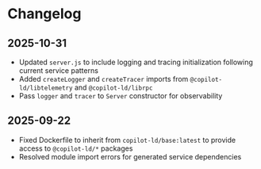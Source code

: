 # Changelog

## 2025-10-31

- Updated `server.js` to include logging and tracing initialization following
  current service patterns
- Added `createLogger` and `createTracer` imports from
  `@copilot-ld/libtelemetry` and `@copilot-ld/librpc`
- Pass `logger` and `tracer` to `Server` constructor for observability

## 2025-09-22

- Fixed Dockerfile to inherit from `copilot-ld/base:latest` to provide access to
  `@copilot-ld/*` packages
- Resolved module import errors for generated service dependencies
